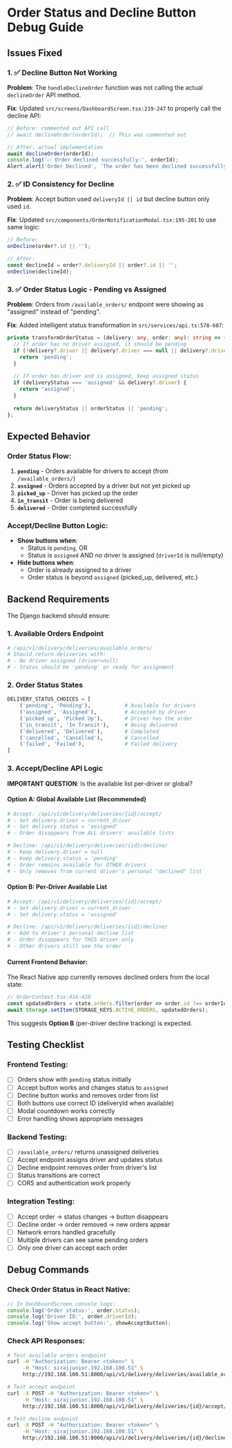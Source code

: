 # Order Status and Decline Button Debug Guide

## Issues Fixed

### 1. ✅ Decline Button Not Working
**Problem**: The `handleDeclineOrder` function was not calling the actual `declineOrder` API method.

**Fix**: Updated `src/screens/DashboardScreen.tsx:219-247` to properly call the decline API:
```typescript
// Before: commented out API call
// await declineOrder(orderId);  // This was commented out

// After: actual implementation
await declineOrder(orderId);
console.log('✅ Order declined successfully:', orderId);
Alert.alert('Order Declined', 'The order has been declined successfully.');
```

### 2. ✅ ID Consistency for Decline
**Problem**: Accept button used `deliveryId || id` but decline button only used `id`.

**Fix**: Updated `src/components/OrderNotificationModal.tsx:195-201` to use same logic:
```typescript
// Before: 
onDecline(order?.id || '');

// After: 
const declineId = order?.deliveryId || order?.id || '';
onDecline(declineId);
```

### 3. ✅ Order Status Logic - Pending vs Assigned
**Problem**: Orders from `/available_orders/` endpoint were showing as "assigned" instead of "pending".

**Fix**: Added intelligent status transformation in `src/services/api.ts:578-607`:
```typescript
private transformOrderStatus = (delivery: any, order: any): string => {
  // If order has no driver assigned, it should be pending
  if (!delivery?.driver || delivery?.driver === null || delivery?.driver === '') {
    return 'pending';
  }
  
  // If order has driver and is assigned, keep assigned status
  if (deliveryStatus === 'assigned' && delivery?.driver) {
    return 'assigned';
  }
  
  return deliveryStatus || orderStatus || 'pending';
};
```

## Expected Behavior

### Order Status Flow:
1. **`pending`** - Orders available for drivers to accept (from `/available_orders/`)
2. **`assigned`** - Orders accepted by a driver but not yet picked up
3. **`picked_up`** - Driver has picked up the order
4. **`in_transit`** - Order is being delivered
5. **`delivered`** - Order completed successfully

### Accept/Decline Button Logic:
- **Show buttons when**: 
  - Status is `pending`, OR
  - Status is `assigned` AND no driver is assigned (`driverId` is null/empty)
- **Hide buttons when**: 
  - Order is already assigned to a driver
  - Order status is beyond `assigned` (picked_up, delivered, etc.)

## Backend Requirements

The Django backend should ensure:

### 1. Available Orders Endpoint
```python
# /api/v1/delivery/deliveries/available_orders/
# Should return deliveries with:
# - No driver assigned (driver=null)
# - Status should be 'pending' or ready for assignment
```

### 2. Order Status States
```python
DELIVERY_STATUS_CHOICES = [
    ('pending', 'Pending'),           # Available for drivers
    ('assigned', 'Assigned'),         # Accepted by driver
    ('picked_up', 'Picked Up'),       # Driver has the order
    ('in_transit', 'In Transit'),     # Being delivered
    ('delivered', 'Delivered'),       # Completed
    ('cancelled', 'Cancelled'),       # Cancelled
    ('failed', 'Failed'),             # Failed delivery
]
```

### 3. Accept/Decline API Logic

**IMPORTANT QUESTION**: Is the available list per-driver or global?

#### Option A: Global Available List (Recommended)
```python
# Accept: /api/v1/delivery/deliveries/{id}/accept/
# - Set delivery.driver = current_driver
# - Set delivery.status = 'assigned'
# - Order disappears from ALL drivers' available lists

# Decline: /api/v1/delivery/deliveries/{id}/decline/
# - Keep delivery.driver = null
# - Keep delivery.status = 'pending' 
# - Order remains available for OTHER drivers
# - Only removes from current driver's personal "declined" list
```

#### Option B: Per-Driver Available List
```python
# Accept: /api/v1/delivery/deliveries/{id}/accept/
# - Set delivery.driver = current_driver
# - Set delivery.status = 'assigned'

# Decline: /api/v1/delivery/deliveries/{id}/decline/
# - Add to driver's personal decline list
# - Order disappears for THIS driver only
# - Other drivers still see the order
```

#### Current Frontend Behavior:
The React Native app currently removes declined orders from the local state:
```typescript
// OrderContext.tsx:416-420
const updatedOrders = state.orders.filter(order => order.id !== orderId);
await Storage.setItem(STORAGE_KEYS.ACTIVE_ORDERS, updatedOrders);
```

This suggests **Option B** (per-driver decline tracking) is expected.

## Testing Checklist

### Frontend Testing:
- [ ] Orders show with `pending` status initially
- [ ] Accept button works and changes status to `assigned`
- [ ] Decline button works and removes order from list
- [ ] Both buttons use correct ID (deliveryId when available)
- [ ] Modal countdown works correctly
- [ ] Error handling shows appropriate messages

### Backend Testing:
- [ ] `/available_orders/` returns unassigned deliveries
- [ ] Accept endpoint assigns driver and updates status
- [ ] Decline endpoint removes order from driver's list
- [ ] Status transitions are correct
- [ ] CORS and authentication work properly

### Integration Testing:
- [ ] Accept order → status changes → button disappears
- [ ] Decline order → order removed → new orders appear
- [ ] Network errors handled gracefully
- [ ] Multiple drivers can see same pending orders
- [ ] Only one driver can accept each order

## Debug Commands

### Check Order Status in React Native:
```javascript
// In DashboardScreen console logs:
console.log('Order status:', order.status);
console.log('Driver ID:', order.driverId);
console.log('Show accept button:', showAcceptButton);
```

### Check API Responses:
```bash
# Test available orders endpoint
curl -H "Authorization: Bearer <token>" \
     -H "Host: sirajjunior.192.168.100.51" \
     http://192.168.100.51:8000/api/v1/delivery/deliveries/available_orders/

# Test accept endpoint  
curl -X POST -H "Authorization: Bearer <token>" \
     -H "Host: sirajjunior.192.168.100.51" \
     http://192.168.100.51:8000/api/v1/delivery/deliveries/{id}/accept/

# Test decline endpoint
curl -X POST -H "Authorization: Bearer <token>" \
     -H "Host: sirajjunior.192.168.100.51" \
     http://192.168.100.51:8000/api/v1/delivery/deliveries/{id}/decline/
```
